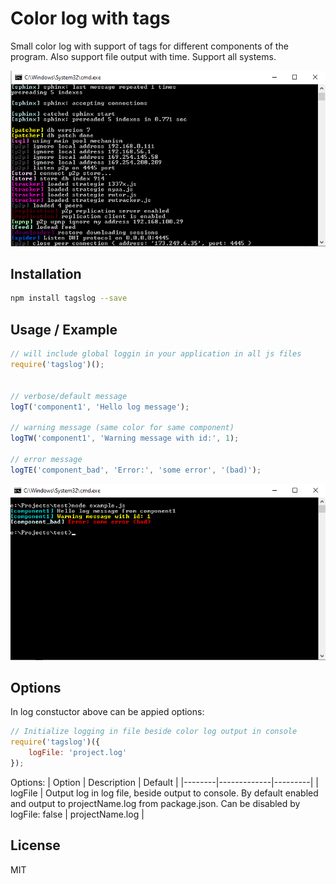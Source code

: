 # Color log with tags

Small color log with support of tags for different components of the program. Also support file output with time. Support all systems.

<p align="center"><a href="https://github.com/DEgiTx/tag-log"><img src="https://raw.githubusercontent.com/DEgITx/docs/master/tag-log/tag.png"></a></p>

## Installation

```bash
npm install tagslog --save
```

## Usage / Example

```javascript
// will include global loggin in your application in all js files
require('tagslog')();


// verbose/default message
logT('component1', 'Hello log message');

// warning message (same color for same component)
logTW('component1', 'Warning message with id:', 1);

// error message
logTE('component_bad', 'Error:', 'some error', '(bad)');

```

<a href="https://github.com/DEgiTx/tag-log"><img src="https://raw.githubusercontent.com/DEgITx/docs/master/tag-log/tag2.png"></a>

## Options

In log constuctor above can be appied options:

```javascript
// Initialize logging in file beside color log output in console
require('tagslog')({
    logFile: 'project.log'
});
```
Options:
| Option | Description | Default |
|--------|-------------|---------|
| logFile | Output log in log file, beside output to console. By default enabled and output to projectName.log from package.json. Can be disabled by logFile: false | projectName.log |
## License
MIT